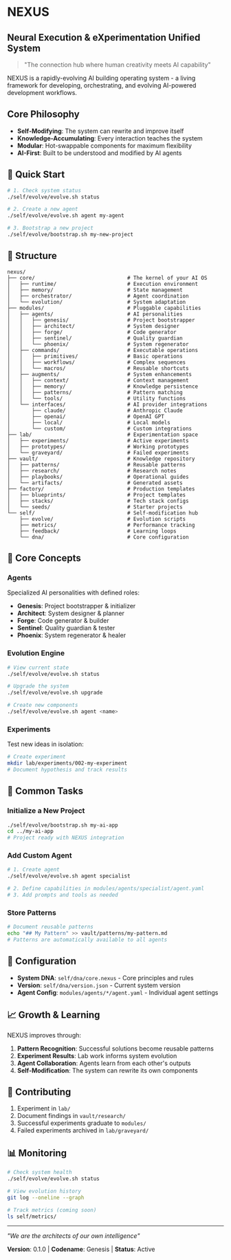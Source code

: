 # NEXUS
## Neural Execution & eXperimentation Unified System

> "The connection hub where human creativity meets AI capability"

NEXUS is a rapidly-evolving AI building operating system - a living framework for developing, orchestrating, and evolving AI-powered development workflows.

## Core Philosophy
- **Self-Modifying**: The system can rewrite and improve itself
- **Knowledge-Accumulating**: Every interaction teaches the system
- **Modular**: Hot-swappable components for maximum flexibility
- **AI-First**: Built to be understood and modified by AI agents

## 🚀 Quick Start

```bash
# 1. Check system status
./self/evolve/evolve.sh status

# 2. Create a new agent
./self/evolve/evolve.sh agent my-agent

# 3. Bootstrap a new project
./self/evolve/bootstrap.sh my-new-project
```

## 📁 Structure

```
nexus/
├── core/                              # The kernel of your AI OS
│   ├── runtime/                       # Execution environment
│   ├── memory/                        # State management
│   ├── orchestrator/                  # Agent coordination
│   └── evolution/                     # System adaptation
├── modules/                           # Pluggable capabilities
│   ├── agents/                        # AI personalities
│   │   ├── genesis/                   # Project bootstrapper
│   │   ├── architect/                 # System designer
│   │   ├── forge/                     # Code generator
│   │   ├── sentinel/                  # Quality guardian
│   │   └── phoenix/                   # System regenerator
│   ├── commands/                      # Executable operations
│   │   ├── primitives/                # Basic operations
│   │   ├── workflows/                 # Complex sequences
│   │   └── macros/                    # Reusable shortcuts
│   ├── augments/                      # System enhancements
│   │   ├── context/                   # Context management
│   │   ├── memory/                    # Knowledge persistence
│   │   ├── patterns/                  # Pattern matching
│   │   └── tools/                     # Utility functions
│   └── interfaces/                    # AI provider integrations
│       ├── claude/                    # Anthropic Claude
│       ├── openai/                    # OpenAI GPT
│       ├── local/                     # Local models
│       └── custom/                    # Custom integrations
├── lab/                               # Experimentation space
│   ├── experiments/                   # Active experiments
│   ├── prototypes/                    # Working prototypes
│   └── graveyard/                     # Failed experiments
├── vault/                             # Knowledge repository
│   ├── patterns/                      # Reusable patterns
│   ├── research/                      # Research notes
│   ├── playbooks/                     # Operational guides
│   └── artifacts/                     # Generated assets
├── factory/                           # Production templates
│   ├── blueprints/                    # Project templates
│   ├── stacks/                        # Tech stack configs
│   └── seeds/                         # Starter projects
└── self/                              # Self-modification hub
    ├── evolve/                        # Evolution scripts
    ├── metrics/                       # Performance tracking
    ├── feedback/                      # Learning loops
    └── dna/                           # Core configuration
```

## 🧬 Core Concepts

### Agents
Specialized AI personalities with defined roles:
- **Genesis**: Project bootstrapper & initializer
- **Architect**: System designer & planner
- **Forge**: Code generator & builder
- **Sentinel**: Quality guardian & tester
- **Phoenix**: System regenerator & healer

### Evolution Engine
```bash
# View current state
./self/evolve/evolve.sh status

# Upgrade the system
./self/evolve/evolve.sh upgrade

# Create new components
./self/evolve/evolve.sh agent <name>
```

### Experiments
Test new ideas in isolation:
```bash
# Create experiment
mkdir lab/experiments/002-my-experiment
# Document hypothesis and track results
```

## 🎯 Common Tasks

### Initialize a New Project
```bash
./self/evolve/bootstrap.sh my-ai-app
cd ../my-ai-app
# Project ready with NEXUS integration
```

### Add Custom Agent
```bash
# 1. Create agent
./self/evolve/evolve.sh agent specialist

# 2. Define capabilities in modules/agents/specialist/agent.yaml
# 3. Add prompts and tools as needed
```

### Store Patterns
```bash
# Document reusable patterns
echo "## My Pattern" >> vault/patterns/my-pattern.md
# Patterns are automatically available to all agents
```

## 🔧 Configuration

- **System DNA**: `self/dna/core.nexus` - Core principles and rules
- **Version**: `self/dna/version.json` - Current system version
- **Agent Config**: `modules/agents/*/agent.yaml` - Individual agent settings

## 📈 Growth & Learning

NEXUS improves through:
1. **Pattern Recognition**: Successful solutions become reusable patterns
2. **Experiment Results**: Lab work informs system evolution
3. **Agent Collaboration**: Agents learn from each other's outputs
4. **Self-Modification**: The system can rewrite its own components

## 🤝 Contributing

1. Experiment in `lab/`
2. Document findings in `vault/research/`
3. Successful experiments graduate to `modules/`
4. Failed experiments archived in `lab/graveyard/`

## 📊 Monitoring

```bash
# Check system health
./self/evolve/evolve.sh status

# View evolution history
git log --oneline --graph

# Track metrics (coming soon)
ls self/metrics/
```

---
*"We are the architects of our own intelligence"*

**Version**: 0.1.0 | **Codename**: Genesis | **Status**: Active

